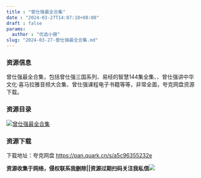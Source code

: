 ```yaml
---
title : "曾仕强最全合集"
date : "2024-03-27T14:07:18+08:00"
draft : false
params:
  author : "优选小报"
slug: "2024-03-27-曾仕强最全合集.md"
---
```


### 资源信息

曾仕强最全合集，包括曾仕强三国系列、易经的智慧144集全集、、曾仕强讲中华文化·喜马拉雅音频大合集、曾仕强课程电子书籍等等，非常全面，夸克网盘资源下载。

### 资源目录

[![曾仕强最全合集](//img7-1.zhekoulieshou.com/mmbiz_jpg/iaHBVewvSIbAh08WfIsYfZJWcU4puibpsITY801l9QlBdKEzj6guTHoPBxh6tyFaRicBMewYzsZMauTOuX7XEw0LQ/0)](//img7-1.zhekoulieshou.com/mmbiz_jpg/iaHBVewvSIbAh08WfIsYfZJWcU4puibpsITY801l9QlBdKEzj6guTHoPBxh6tyFaRicBMewYzsZMauTOuX7XEw0LQ/0)

### 资源下载

下载地址：夸克网盘 https://pan.quark.cn/s/a5c96355232e

**资源收集于网络，侵权联系我删除||资源过期扫码关注我私信**![](//img7-1.zhekoulieshou.com/mmbiz_jpg/iaHBVewvSIbAjcr9g6TlCXSfiaDqkbzuEzp207hVzPqT4YGQOAazQ1KNHCeACbia5Lzq4Ckwibe48iar1q7lgVP1o3w/640?wx_fmt=jpeg&from=appmsg)


